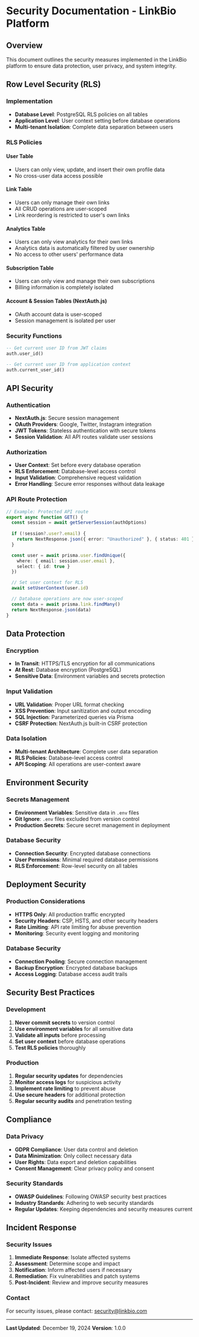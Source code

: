 # Security Documentation - LinkBio Platform

## Overview

This document outlines the security measures implemented in the LinkBio platform to ensure data protection, user privacy, and system integrity.

## Row Level Security (RLS)

### Implementation
- **Database Level**: PostgreSQL RLS policies on all tables
- **Application Level**: User context setting before database operations
- **Multi-tenant Isolation**: Complete data separation between users

### RLS Policies

#### User Table
- Users can only view, update, and insert their own profile data
- No cross-user data access possible

#### Link Table
- Users can only manage their own links
- All CRUD operations are user-scoped
- Link reordering is restricted to user's own links

#### Analytics Table
- Users can only view analytics for their own links
- Analytics data is automatically filtered by user ownership
- No access to other users' performance data

#### Subscription Table
- Users can only view and manage their own subscriptions
- Billing information is completely isolated

#### Account & Session Tables (NextAuth.js)
- OAuth account data is user-scoped
- Session management is isolated per user

### Security Functions

```sql
-- Get current user ID from JWT claims
auth.user_id()

-- Get current user ID from application context
auth.current_user_id()
```

## API Security

### Authentication
- **NextAuth.js**: Secure session management
- **OAuth Providers**: Google, Twitter, Instagram integration
- **JWT Tokens**: Stateless authentication with secure tokens
- **Session Validation**: All API routes validate user sessions

### Authorization
- **User Context**: Set before every database operation
- **RLS Enforcement**: Database-level access control
- **Input Validation**: Comprehensive request validation
- **Error Handling**: Secure error responses without data leakage

### API Route Protection
```typescript
// Example: Protected API route
export async function GET() {
  const session = await getServerSession(authOptions)
  
  if (!session?.user?.email) {
    return NextResponse.json({ error: "Unauthorized" }, { status: 401 })
  }

  const user = await prisma.user.findUnique({
    where: { email: session.user.email },
    select: { id: true }
  })

  // Set user context for RLS
  await setUserContext(user.id)

  // Database operations are now user-scoped
  const data = await prisma.link.findMany()
  return NextResponse.json(data)
}
```

## Data Protection

### Encryption
- **In Transit**: HTTPS/TLS encryption for all communications
- **At Rest**: Database encryption (PostgreSQL)
- **Sensitive Data**: Environment variables and secrets protection

### Input Validation
- **URL Validation**: Proper URL format checking
- **XSS Prevention**: Input sanitization and output encoding
- **SQL Injection**: Parameterized queries via Prisma
- **CSRF Protection**: NextAuth.js built-in CSRF protection

### Data Isolation
- **Multi-tenant Architecture**: Complete user data separation
- **RLS Policies**: Database-level access control
- **API Scoping**: All operations are user-context aware

## Environment Security

### Secrets Management
- **Environment Variables**: Sensitive data in `.env` files
- **Git Ignore**: `.env` files excluded from version control
- **Production Secrets**: Secure secret management in deployment

### Database Security
- **Connection Security**: Encrypted database connections
- **User Permissions**: Minimal required database permissions
- **RLS Enforcement**: Row-level security on all tables

## Deployment Security

### Production Considerations
- **HTTPS Only**: All production traffic encrypted
- **Security Headers**: CSP, HSTS, and other security headers
- **Rate Limiting**: API rate limiting for abuse prevention
- **Monitoring**: Security event logging and monitoring

### Database Security
- **Connection Pooling**: Secure connection management
- **Backup Encryption**: Encrypted database backups
- **Access Logging**: Database access audit trails

## Security Best Practices

### Development
1. **Never commit secrets** to version control
2. **Use environment variables** for all sensitive data
3. **Validate all inputs** before processing
4. **Set user context** before database operations
5. **Test RLS policies** thoroughly

### Production
1. **Regular security updates** for dependencies
2. **Monitor access logs** for suspicious activity
3. **Implement rate limiting** to prevent abuse
4. **Use secure headers** for additional protection
5. **Regular security audits** and penetration testing

## Compliance

### Data Privacy
- **GDPR Compliance**: User data control and deletion
- **Data Minimization**: Only collect necessary data
- **User Rights**: Data export and deletion capabilities
- **Consent Management**: Clear privacy policy and consent

### Security Standards
- **OWASP Guidelines**: Following OWASP security best practices
- **Industry Standards**: Adhering to web security standards
- **Regular Updates**: Keeping dependencies and security measures current

## Incident Response

### Security Issues
1. **Immediate Response**: Isolate affected systems
2. **Assessment**: Determine scope and impact
3. **Notification**: Inform affected users if necessary
4. **Remediation**: Fix vulnerabilities and patch systems
5. **Post-Incident**: Review and improve security measures

### Contact
For security issues, please contact: security@linkbio.com

---

**Last Updated**: December 19, 2024
**Version**: 1.0.0
